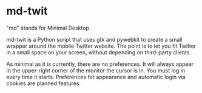 md-twit
======

"md" stands for Minimal Desktop.

md-twit is a Python script that uses gtk and pywebkit to create a small wrapper around the mobile Twitter website. The point is to let you fit Twitter in a small space on your screen, without depending on third-party clients.

As minimal as it is currently, there are no preferences. It will always appear in the upper-right corner of the monitor the cursor is in. You must log in every time it starts. Preferences for appearance and automatic login via cookies are planned features.
